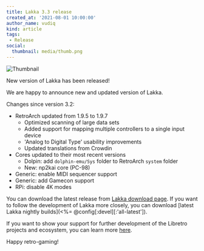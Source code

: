 ```yaml
---
title: Lakka 3.3 release
created_at: '2021-08-01 10:00:00'
author_name: vudiq
kind: article
tags:
 - Release
social:
  thumbnail: media/thumb.png
---
```


![Thumbnail](media/thumb.png)

New version of Lakka has been released!

We are happy to announce new and updated version of Lakka.

Changes since version 3.2:

- RetroArch updated from 1.9.5 to 1.9.7
  - Optimized scanning of large data sets
  - Added support for mapping multiple controllers to a single input device
  - 'Analog to Digital Type' usability improvements
  - Updated translations from Crowdin
- Cores updated to their most recent versions
  - Dolpin: add `dolphin-emu/Sys` folder to RetroArch `system` folder
  - New: np2kai core (PC-98)
- Generic: enable MIDI sequencer support
- Generic: add Gamecon support
- RPi: disable 4K modes

You can download the latest release from [Lakka download page](/get). If you want to follow the development of Lakka more closely, you can download [latest Lakka nightly builds](<%= @config[:devel][:'all-latest']).

If you want to show your support for further development of the Libretro projects and ecosystem, you can learn more [here](http://retroarch.com/index.php?page=donate).

Happy retro-gaming!
